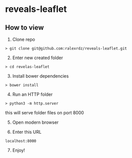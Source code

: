 # reveals-leaflet

## How to view

1. Clone repo

`> git clone git@github.com:ralexrdz/reveals-leaflet.git`

2. Enter new created folder

`> cd revelas-leaflet`

3. Install bower dependencies

`> bower install`

4. Run an HTTP folder

`> python3 -m http.server`

this will serve folder files on port 8000

5. Open modern browser

6. Enter this URL

`localhost:8000`

7. Enjoy!
